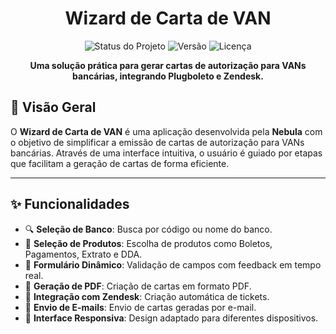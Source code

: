 <h1 align="center"> Wizard de Carta de VAN</h1>

<p align="center">
  <img src="https://img.shields.io/badge/status-em%20desenvolvimento-yellow" alt="Status do Projeto">
  <img src="https://img.shields.io/badge/vers%C3%A3o-0.1.0-blue" alt="Versão">
  <img src="https://img.shields.io/badge/licen%C3%A7a-MIT-green" alt="Licença">
</p>

<p align="center">
  <strong>Uma solução prática para gerar cartas de autorização para VANs bancárias, integrando Plugboleto e Zendesk.</strong>
</p>

## 📌 Visão Geral

O **Wizard de Carta de VAN** é uma aplicação desenvolvida pela **Nebula** com o objetivo de simplificar a emissão de cartas de autorização para VANs bancárias. Através de uma interface intuitiva, o usuário é guiado por etapas que facilitam a geração de cartas de forma eficiente.

---

## ✨ Funcionalidades

- 🔍 **Seleção de Banco**: Busca por código ou nome do banco.
- 🧾 **Seleção de Produtos**: Escolha de produtos como Boletos, Pagamentos, Extrato e DDA.
- 📝 **Formulário Dinâmico**: Validação de campos com feedback em tempo real.
- 📄 **Geração de PDF**: Criação de cartas em formato PDF.
- 🎫 **Integração com Zendesk**: Criação automática de tickets.
- 📧 **Envio de E-mails**: Envio de cartas geradas por e-mail.
- 📱 **Interface Responsiva**: Design adaptado para diferentes dispositivos.

